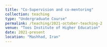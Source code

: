 ```yaml
---
title: "Co-Supervision and co-mentoring"
collection: teaching
type: "Undergraduate Course"
permalink: /teaching/2021-october-teaching-2
venue: "Toos Institute of Higher Education"
date: 2021-present
location: "Mashhad, Iran"
---
```

